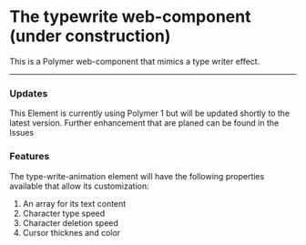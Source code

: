 # The typewrite web-component (under construction)
This is a Polymer web-component that mimics a type writer effect.

----
### Updates
This Element is currently using Polymer 1 but will be updated shortly to the latest version.
Further enhancement that are planed can be found in the Issues

### Features
The type-write-animation element will have the following properties available that allow its customization:

1. An array for its text content
2. Character type speed
3. Character deletion speed
4. Cursor thicknes and color
